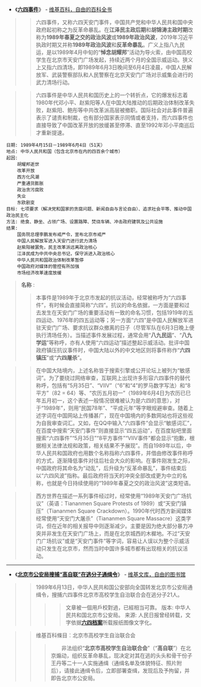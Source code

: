- 《[**六四事件**](https://zh.wikipedia.org/wiki/%E5%85%AD%E5%9B%9B%E4%BA%8B%E4%BB%B6)》 - [维基百科，自由的百科全书](https://zh.wikipedia.org/wiki/)
>>  六四事件，又称六四天安门事件，中国共产党和中华人民共和国中央政府起初称之为反革命暴乱。在**江泽民主政后期**和**胡锦涛主政时期**改称为**1989年春夏之交的政治风波**或**1989年政治风波**，2019年习近平执政时期又并称**1989年政治风波**和**反革命暴乱**。广义上指八九民运，是以1989年4月中旬的“**悼念胡耀邦**”活动为导火索，由中国高校学生在北京市天安门广场发起，持续近两个月的全国示威运动。狭义上又指六四清场，即1989年6月3日晚间至6月4日凌晨，中国人民解放军、武装警察部队和人民警察在北京天安门广场对示威集会进行的武力清场行动。

>>  六四事件是中华人民共和国历史上的一个转折点，它的爆发标志着1980年代邓小平、赵紫阳等人在中国大陆推动的后期政治体制改革失败，赵紫阳、鲍彤等中共改革派高层被撤职。国际社会对此事件普遍表示了谴责和制裁，也有部分国家表示同情或者支持，而六四事件也直接导致了中国改革开放的放缓甚至停滞、直至1992年邓小平南巡后才重新提速。
```
日期: 1989年4月15日－1989年6月4日（51天）
地点: 中华人民共和国（包含北京市在内的四百余个城市）
起因:
    胡耀邦逝世
    改革开放
    西方化风潮
    严重通货膨胀
    政治贪污腐败
    失业
    东欧剧变
目标: 七项要求（解决党和国家的贪腐问题、新闻自由与言论自由）、追求社会平等、推动中国政治民主化
方法: 绝食、静坐、占领广场、设置路障、焚烧车辆、冲击政府建筑及公共设施
结果: 	
    国务院总理李鹏发布戒严令，宣布北京市戒严
    中国人民解放军进入天安门进行武力清场
    赵紫阳被罢免，民主改革派远离政治核心
    江泽民成为中共中央总书记，保守派进入政治核心
    中华人民共和国政治体制改革暂停
    中国政府对媒体的管控有所加强
    市场经济改革速度放缓
```
> **名称** :
>> 本事件是1989年于北京市发起的抗议活动，经常被称呼为“六四事件”，有时候会直接简称“六四”。抗议的命名依据，一方面是要和过去发生在天安门广场的重要活动有一致的命名习惯，包括1919年的五四运动、1976年的四五运动等；另一方面“六四”是中国人民解放军进驻天安门广场、要求抗议群众撤离的日子（尽管军队在6月3日晚上便执行清场任务）。当描述事件发展过程，通常会用“**八九民运**”、“**八九学运**”等称呼，亦有人使用“六四运动”描述整起示威活动。批评中国政府镇压抗议事件时，中国大陆以外的中文地区则将事件称作“**六四镇压**”或“**六四屠杀**”。

>> 在中国大陆境内，上述名称皆于搜索引擎或公开论坛上被列为“敏感词”。为了要绕过网络审查，互联网上出现许多形容六四事件的替代称呼，包括有“5月35日”、“VIIV”（“6”和“4”的罗马数字写法）和“8平方”（82 = 64）等、“农历五月初一”（1989年6月4日为农历已巳年五月初一，这个表述一般情况很难被认为是六四的意思），对于“1989年”，则用“民国78年”、“平成元年”等字眼规避审查。随着上述字词在中国网站上传播甚广，现在中国境内的多数网站也将这些视为自我审查词汇。又如，在QQ中输入“六四事件”会显示“敏感词汇”，在百度中搜索“天安门事件”则直接显示“四五运动”，在百度贴吧里面搜索“六四事件”“5月35日”“8平方事件”“VIIV事件”都会显示“抱歉，根据相关法律法规和政策，相关结果不予展现”。而自1989年以后，中华人民共和国政府也用数个名称指称六四事件，并借由修改事件称呼的方式，逐渐降低事件对往后社会大众的影响。在事件刚发生之际，中国政府将其命名为“动乱”，后升级为“反革命暴乱”，事件结束后以“六四风波”指称。最后政府将当天的冲突全部改成更为中立的名称，也就是今日持续使用的“1989年春夏之交的政治风波”这类短语。

>> 西方世界在描述一系列事件经过时，经常使用“1989年天安门广场抗议”（英语：Tiananmen Square Protests of 1989）或“天安门镇压”（Tiananmen Square Crackdown）。1990年代时西方新闻媒体经常使用“天安门大屠杀”（Tiananmen Square Massacre）这类字词，但在近年的相关报导中则逐渐减少。主要是因为绝大部分暴力冲突并非发生在天安门广场上，而是在北京城西的木樨地。不过“天安门广场抗议”或是“天安门事件”等字词，容易让人误以为整个示威活动只发生在北京市，然而当时中国许多城市都有出现相关的抗议活动。

---------------------------------------------------------------------------------------------------------------------

- 《[**北京市公安局搜捕“高自联”在逃分子通缉令**](https://zh.wikisource.org/wiki/%E5%8C%97%E4%BA%AC%E5%B8%82%E5%85%AC%E5%AE%89%E5%B1%80%E6%90%9C%E6%8D%95%E2%80%9C%E9%AB%98%E8%87%AA%E8%81%94%E2%80%9D%E5%9C%A8%E9%80%83%E5%88%86%E5%AD%90%E9%80%9A%E7%BC%89%E4%BB%A4)》 - [维基文库，自由的图书馆](https://zh.wikisource.org/wiki/)
>> 1989年6月13日，中华人民共和国公安部向全国转发北京市公安局通缉令，搜捕六四事件北京市高校学生自治联合会在逃分子21人。
>>>> 文章被一個用戶校對過，已經相当可靠。
>>> 版本:	中华人民共和国北京市公安局。
>>> 来源:	人民日报曾经转载，文字依据[**六四档案**](http://www.64memo.com/b5/1497.htm)所载报纸图像文字化。

>>	维基百科條目︰北京市高校学生自治联合会
>>>　　非法组织“**北京市高校学生自治联合会**”（“**高自联**”）在北京煽动，组织反革命暴乱，现决定对其在逃的头头和骨干份子王丹等二十一人实施通缉（通缉名单及体貌特征、照片附后），请接此通缉令后，立即部署查缉，发现后及予拘留，并即告北京市公安局。
